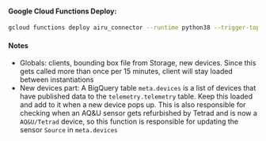 #### Google Cloud Functions Deploy:
```bash
gcloud functions deploy airu_connector --runtime python38 --trigger-topic telemetry --entry-point=main --env-vars-file .env.yaml
```

#### Notes
* Globals: clients, bounding box file from Storage, new devices. Since this gets called more than once per 15 minutes, client will stay loaded between instantiations
* New devices part: A BigQuery table `meta.devices` is a list of devices that have published data to the `telemetry.telemetry` table. Keep this loaded and add to it when a new device pops up. This is also responsible for checking when an AQ&U sensor gets refurbished by Tetrad and is now a `AQ&U/Tetrad` device, so this function is responsible for updating the sensor `Source` in `meta.devices`